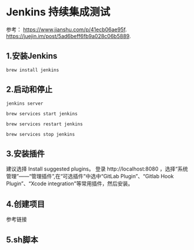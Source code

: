 # Jenkins 持续集成测试

参考：
https://www.jianshu.com/p/41ecb06ae95f. 
https://juejin.im/post/5ad6beff6fb9a028c06b5889. 

## 1.安装Jenkins
```
brew install jenkins
```

## 2.启动和停止
```
jenkins server

brew services start jenkins

brew services restart jenkins

brew services stop jenkins
```

## 3.安装插件 
建议选择 Install suggested plugins。
登录 http://localhost:8080 ，选择“系统管理”——“管理插件”,在“可选插件”中选中“GitLab Plugin”、“Gitlab Hook Plugin”、“Xcode integration"等常用插件，然后安装。

## 4.创建项目
参考链接 
## 5.sh脚本
